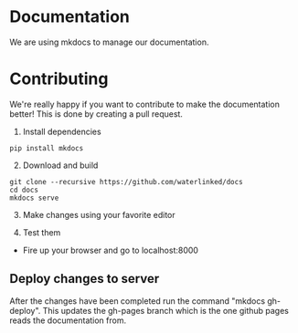 # Documentation

We are using mkdocs to manage our documentation.

# Contributing

We're really happy if you want to contribute to make the documentation better!
This is done by creating a pull request.

1. Install dependencies

```
pip install mkdocs
```

2. Download and build
```
git clone --recursive https://github.com/waterlinked/docs
cd docs
mkdocs serve
```
3. Make changes using your favorite editor

4. Test them

* Fire up your browser and go to localhost:8000

## Deploy changes to server

After the changes have been completed run the command "mkdocs gh-deploy". This updates the gh-pages branch which is the one github pages reads the documentation from.
